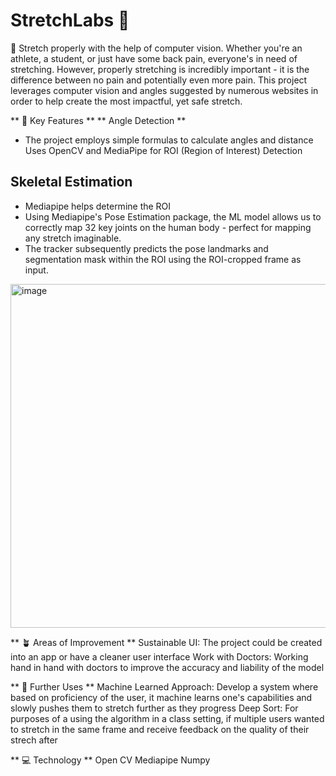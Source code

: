 # StretchLabs 🤸 

🏁 Stretch properly with the help of computer vision.
Whether you're an athlete, a student, or just have some back pain, everyone's in need of stretching. However, properly stretching is incredibly important - it is the difference between no pain and potentially even more pain. This project leverages computer vision and angles suggested by numerous websites in order to help create the most impactful, yet safe stretch. 

** 🔑 Key Features **
** Angle Detection **
* The project employs simple formulas to calculate angles and distance
Uses OpenCV and MediaPipe for ROI (Region of Interest) Detection

## Skeletal Estimation
* Mediapipe helps determine the ROI 
* Using Mediapipe's Pose Estimation package, the ML model allows us to correctly map 32 key joints on the human body - perfect for mapping any stretch imaginable.
* The tracker subsequently predicts the pose landmarks and segmentation mask within the ROI using the ROI-cropped frame as input.

<img width="550" alt="image" src="https://github.com/AggieSportsAnalytics/StretchLabs/assets/66052866/ee665bc0-0e19-4663-a4ec-45415f4f62b0">

** 🪴 Areas of Improvement **
Sustainable UI: The project could be created into an app or have a cleaner user interface
Work with Doctors: Working hand in hand with doctors to improve the accuracy and liability of the model

** 🚀 Further Uses ** 
Machine Learned Approach: Develop a system where based on proficiency of the user, it machine learns one's capabilities and slowly pushes them to stretch further as they progress
Deep Sort: For purposes of a using the algorithm in a class setting, if multiple users wanted to stretch in the same frame and receive feedback on the quality of their strech after

** 💻  Technology **
Open CV
Mediapipe
Numpy
